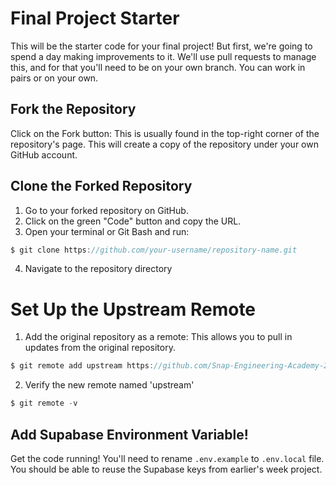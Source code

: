 # Final Project Starter

This will be the starter code for your final project! But first, we're going to spend a day making improvements to it. We'll use pull requests to manage this, and for that you'll need to be on your own branch. You can work in pairs or on your own.

## Fork the Repository 
Click on the Fork button: This is usually found in the top-right corner of the repository's page. This will create a copy of the repository under your own GitHub account.

## Clone the Forked Repository
1. Go to your forked repository on GitHub.
2. Click on the green "Code" button and copy the URL.
3. Open your terminal or Git Bash and run: 
```js
$ git clone https://github.com/your-username/repository-name.git

```
4. Navigate to the repository directory

# Set Up the Upstream Remote
1. Add the original repository as a remote: This allows you to pull in updates from the original repository.
```js
$ git remote add upstream https://github.com/Snap-Engineering-Academy-2024/SnapChatStarter.git
```
2. Verify the new remote named 'upstream'

```js
$ git remote -v
```
##  Add Supabase Environment Variable!

Get the code running! You'll need to rename `.env.example` to `.env.local` file. You should be able to reuse the Supabase keys from earlier's week project.